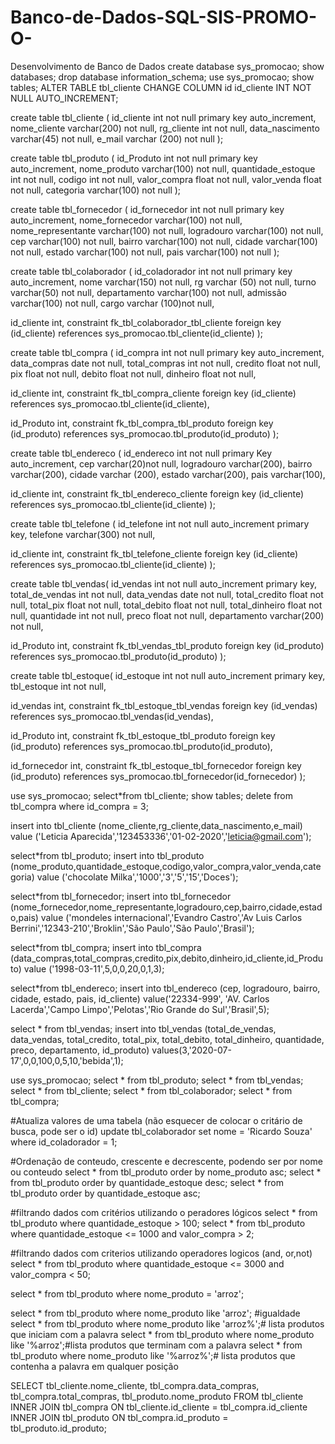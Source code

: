 # Banco-de-Dados-SQL-SIS-PROMO-O-
Desenvolvimento de Banco de Dados
create database sys_promocao;
show databases;
drop database information_schema;
use sys_promocao;
show tables;
ALTER TABLE tbl_cliente CHANGE COLUMN id id_cliente INT NOT NULL AUTO_INCREMENT;

create table tbl_cliente (
id_cliente int not null primary key auto_increment,
nome_cliente varchar(200) not null,
rg_cliente int not null,
data_nascimento varchar(45) not null,
e_mail varchar (200) not null
);

create table tbl_produto (
id_Produto int not null primary key auto_increment,
nome_produto varchar(100) not null,
quantidade_estoque int not null,
codigo int not null,
valor_compra float not null,
valor_venda float not null,
categoria varchar(100) not null
);

create table tbl_fornecedor (
id_fornecedor int not null primary key auto_increment,
nome_fornecedor varchar(100) not null,
nome_representante varchar(100) not null,
logradouro varchar(100) not null,
cep varchar(100) not null,
bairro varchar(100) not null,
cidade varchar(100) not null,
estado varchar(100) not null,
pais varchar(100) not null
);

create table tbl_colaborador (
id_coladorador int not null primary key auto_increment,
nome varchar(150) not null,
rg varchar (50) not null,
turno varchar(50) not null,
departamento varchar(100) not null,
admissão varchar(100) not null,
cargo varchar (100)not null,

id_cliente int,
constraint fk_tbl_colaborador_tbl_cliente
foreign key (id_cliente)
references sys_promocao.tbl_cliente(id_cliente)
);

create table tbl_compra (
id_compra int not null primary key auto_increment,
data_compras date not null,
total_compras int not null,
credito float not null,
pix float not null,
debito float not null,
dinheiro float not null,

id_cliente int,
constraint fk_tbl_compra_cliente
foreign key (id_cliente)
references sys_promocao.tbl_cliente(id_cliente),

id_Produto int,
constraint fk_tbl_compra_tbl_produto
foreign key (id_produto)
references sys_promocao.tbl_produto(id_produto)
);

create table tbl_endereco (
id_endereco int not null primary Key auto_increment,
cep varchar(20)not null,
logradouro varchar(200),
bairro varchar(200),
cidade varchar (200),
estado varchar(200),
pais varchar(100),

id_cliente int,
constraint fk_tbl_endereco_cliente
foreign key (id_cliente)
references sys_promocao.tbl_cliente(id_cliente)
);

create table tbl_telefone (
id_telefone int not null auto_increment primary key,
telefone varchar(300) not null,

id_cliente int,
constraint fk_tbl_telefone_cliente
foreign key (id_cliente)
references sys_promocao.tbl_cliente(id_cliente)
);

create table tbl_vendas(
id_vendas int not null auto_increment primary key,
total_de_vendas int not null,
data_vendas date not null,
total_credito float not null,
total_pix float not null,
total_debito float not null,
total_dinheiro float not null,
quantidade int not null,
preco float not null,
departamento varchar(200) not null,

id_Produto int,
constraint fk_tbl_vendas_tbl_produto
foreign key (id_produto)
references sys_promocao.tbl_produto(id_produto)
);

create table tbl_estoque(
id_estoque int not null auto_increment primary key,
tbl_estoque int not null,

id_vendas int,
constraint fk_tbl_estoque_tbl_vendas
foreign key (id_vendas)
references sys_promocao.tbl_vendas(id_vendas),

id_Produto int,
constraint fk_tbl_estoque_tbl_produto
foreign key (id_produto)
references sys_promocao.tbl_produto(id_produto),

id_fornecedor int,
constraint fk_tbl_estoque_tbl_fornecedor
foreign key (id_produto)
references sys_promocao.tbl_fornecedor(id_fornecedor)
);

use sys_promocao;
select*from tbl_cliente;
show tables;
delete from tbl_compra
where id_compra = 3;

insert into tbl_cliente (nome_cliente,rg_cliente,data_nascimento,e_mail) 
value ('Leticia Aparecida','123453336','01-02-2020','leticia@gmail.com');

select*from tbl_produto;
insert into tbl_produto (nome_produto,quantidade_estoque,codigo,valor_compra,valor_venda,categoria) 
value ('chocolate Milka','1000','3','5','15','Doces');

select*from tbl_fornecedor;
insert into tbl_fornecedor (nome_fornecedor,nome_representante,logradouro,cep,bairro,cidade,estado,pais) 
value ('mondeles internacional','Evandro Castro','Av Luis Carlos Berrini','12343-210','Broklin','São Paulo','São Paulo','Brasil');   

select*from tbl_compra;
insert into tbl_compra (data_compras,total_compras,credito,pix,debito,dinheiro,id_cliente,id_Produto)
value ('1998-03-11',5,0,0,20,0,1,3);

select*from tbl_endereco;
insert into tbl_endereco (cep, logradouro, bairro, cidade, estado, pais, id_cliente)
value('22334-999', 'AV. Carlos Lacerda','Campo Limpo','Pelotas','Rio Grande do Sul','Brasil',5);

select * from tbl_vendas;
insert into tbl_vendas (total_de_vendas, data_vendas, total_credito, total_pix, total_debito, total_dinheiro, quantidade, preco, departamento, id_produto)
values(3,'2020-07-17',0,0,100,0,5,10,'bebida',1);

use sys_promocao;
select * from tbl_produto;
select * from tbl_vendas;
select * from tbl_cliente;
select * from tbl_colaborador;
select * from tbl_compra;

#Atualiza valores de uma tabela (não esquecer de colocar o critário de busca, pode ser o id)
update tbl_colaborador set nome = 'Ricardo Souza' 
where id_coladorador = 1;

#Ordenação de conteudo, crescente e decrescente, podendo ser por nome ou conteudo
select * from tbl_produto order by nome_produto asc;
select * from tbl_produto order by quantidade_estoque desc;
select * from tbl_produto order by quantidade_estoque asc;

#filtrando dados com critérios utilizando o peradores lógicos 
select * from tbl_produto where quantidade_estoque > 100;
select * from tbl_produto where quantidade_estoque <= 1000 and valor_compra > 2;

#filtrando dados com criterios utilizando operadores logicos (and, or,not)
select * from tbl_produto where quantidade_estoque <= 3000 and valor_compra < 50;

select * from tbl_produto where nome_produto = 'arroz';


select * from tbl_produto where nome_produto like 'arroz'; #igualdade
select * from tbl_produto where nome_produto like 'arroz%';# lista produtos que iniciam com a palavra
select * from tbl_produto where nome_produto like '%arroz';#lista produtos que terminam com a palavra
select * from tbl_produto where nome_produto like '%arroz%';# lista produtos que contenha a palavra em qualquer posição

SELECT tbl_cliente.nome_cliente, tbl_compra.data_compras, tbl_compra.total_compras, tbl_produto.nome_produto
FROM tbl_cliente
INNER JOIN tbl_compra
  ON tbl_cliente.id_cliente = tbl_compra.id_cliente
INNER JOIN tbl_produto
  ON tbl_compra.id_produto = tbl_produto.id_produto;
